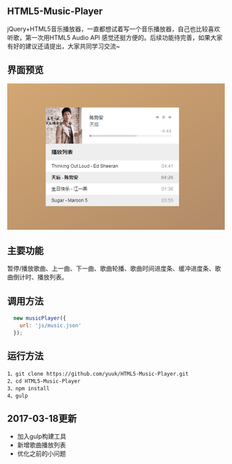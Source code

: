 ## HTML5-Music-Player
jQuery+HTML5音乐播放器，一直都想试着写一个音乐播放器，自己也比较喜欢听歌，第一次用HTML5 Audio API 感觉还挺方便的。后续功能待完善，如果大家有好的建议还请提出，大家共同学习交流~

## 界面预览
![界面截图](https://raw.githubusercontent.com/yuuk/HTML5-Music-Player/master/dist/images/screenshot.png)

## 主要功能
暂停/播放歌曲、上一曲、下一曲、歌曲轮播、歌曲时间进度条、缓冲进度条、歌曲倒计时、播放列表。

## 调用方法
```javascript
  new musicPlayer({
    url: 'js/music.json'
  });
```
## 运行方法
````
1、git clone https://github.com/yuuk/HTML5-Music-Player.git
2、cd HTML5-Music-Player
3、npm install
4、gulp
````
## 2017-03-18更新
- 加入gulp构建工具
- 新增歌曲播放列表
- 优化之前的小问题
